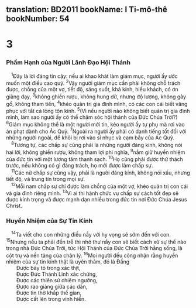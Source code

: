 translation: BD2011
bookName: I Ti-mô-thê 
bookNumber: 54
-------

<div class="title"><h1>3</h1><h3>Phẩm Hạnh của Người Lãnh Ðạo Hội Thánh</h3></div>
<span class="verse 1ti_3_1"> <sup>1</sup>Ðây là lời đáng tin cậy: nếu ai khao khát làm giám mục, người ấy ước muốn một điều cao quý. </span>
<span class="verse 1ti_3_2"><sup>2</sup>Vậy người giám mục cần phải không chỗ trách được, chồng của một vợ, tiết độ, sáng suốt, khả kính, hiếu khách, có ơn giảng dạy, </span>
<span class="verse 1ti_3_3"><sup>3</sup>không ghiền rượu, không hung dữ, nhưng độ lượng, không gây gổ, không tham tiền, </span>
<span class="verse 1ti_3_4"><sup>4</sup>khéo quản trị gia đình mình, có các con cái biết vâng phục với tất cả lòng tôn kính. </span>
<span class="verse 1ti_3_5"><sup>5</sup>(Vì nếu người nào không biết quản trị gia đình mình, làm sao người ấy có thể chăm sóc hội thánh của Ðức Chúa Trời?) </span>
<span class="verse 1ti_3_6"><sup>6</sup>Giám mục không thể là một người mới tin, kẻo người ấy tự phụ mà rơi vào án phạt dành cho Ác Quỷ. </span>
<span class="verse 1ti_3_7"><sup>7</sup>Ngoài ra người ấy phải có danh tiếng tốt đối với những người ngoài, để khỏi bị rơi vào sỉ nhục và cạm bẫy của Ác Quỷ.<br/></span>
<span class="verse 1ti_3_8"> <sup>8</sup>Tương tự, các chấp sự cũng phải là những người đáng kính, không nói hai lời, không ghiền rượu, không tham lợi phi nghĩa, </span>
<span class="verse 1ti_3_9"><sup>9</sup>nắm giữ huyền nhiệm của đức tin với một lương tâm thanh sạch. </span>
<span class="verse 1ti_3_10"><sup>10</sup>Họ cũng phải được thử thách trước, nếu không có gì đáng trách, họ mới được làm chấp sự.<br/></span>
<span class="verse 1ti_3_11"> <sup>11</sup>Các nữ chấp sự cũng vậy, phải là người đáng kính, không nói xấu, nhưng tiết độ, và trung tín trong mọi sự.<br/></span>
<span class="verse 1ti_3_12"> <sup>12</sup>Mỗi nam chấp sự chỉ được làm chồng của một vợ, khéo quản trị con cái và gia đình riêng mình. </span>
<span class="verse 1ti_3_13"><sup>13</sup>Vì ai thi hành chức vụ chấp sự cách tốt đẹp sẽ được kính trọng và được mạnh dạn nhiều trong đức tin nơi Ðức Chúa Jesus Christ.<br/></span>
<div class="title"><h3>Huyền Nhiệm của Sự Tin Kính</h3></div>
<span class="verse 1ti_3_14"> <sup>14</sup>Ta viết cho con những điều nầy với hy vọng sẽ sớm đến với con. </span>
<span class="verse 1ti_3_15"><sup>15</sup>Nhưng nếu ta phải đến trễ thì nhờ thư nầy con sẽ biết cách xử sự thế nào trong nhà Ðức Chúa Trời, tức Hội Thánh của Ðức Chúa Trời hằng sống, là cột trụ và nền tảng của chân lý. </span>
<span class="verse 1ti_3_16"><sup>16</sup>Mọi người đều công nhận rằng huyền nhiệm của sự tin kính thật là uyên thâm, đó là Ðấng<br/>  Ðược bày tỏ trong xác thịt,<br/>  Ðược Ðức Thánh Linh xác chứng,<br/>  Ðược các thiên sứ chiêm ngưỡng,<br/>  Ðược rao giảng giữa các dân,<br/>  Ðược tin thờ khắp thế gian,<br/>  Ðược cất lên trong vinh hiển.<br/></span>
